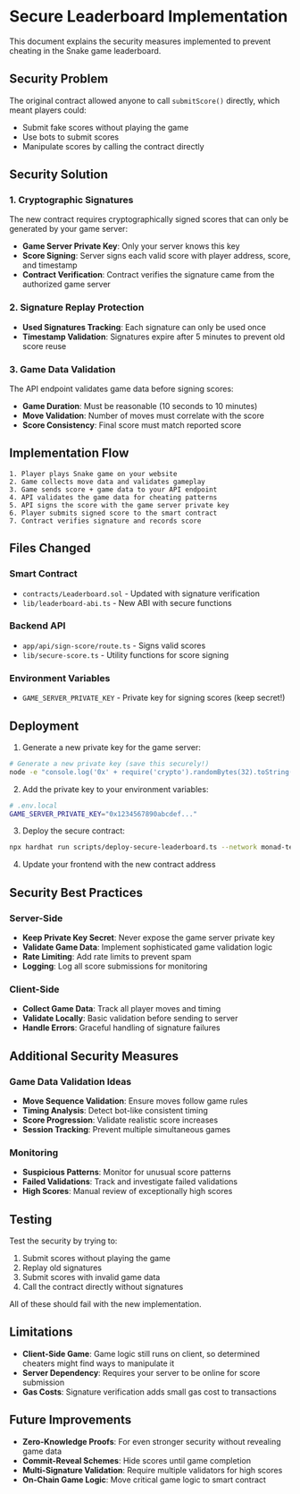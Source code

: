 # Secure Leaderboard Implementation

This document explains the security measures implemented to prevent cheating in the Snake game leaderboard.

## Security Problem

The original contract allowed anyone to call `submitScore()` directly, which meant players could:
- Submit fake scores without playing the game
- Use bots to submit scores
- Manipulate scores by calling the contract directly

## Security Solution

### 1. Cryptographic Signatures

The new contract requires cryptographically signed scores that can only be generated by your game server:

- **Game Server Private Key**: Only your server knows this key
- **Score Signing**: Server signs each valid score with player address, score, and timestamp
- **Contract Verification**: Contract verifies the signature came from the authorized game server

### 2. Signature Replay Protection

- **Used Signatures Tracking**: Each signature can only be used once
- **Timestamp Validation**: Signatures expire after 5 minutes to prevent old score reuse

### 3. Game Data Validation

The API endpoint validates game data before signing scores:
- **Game Duration**: Must be reasonable (10 seconds to 10 minutes)
- **Move Validation**: Number of moves must correlate with the score
- **Score Consistency**: Final score must match reported score

## Implementation Flow

```
1. Player plays Snake game on your website
2. Game collects move data and validates gameplay
3. Game sends score + game data to your API endpoint
4. API validates the game data for cheating patterns
5. API signs the score with the game server private key
6. Player submits signed score to the smart contract
7. Contract verifies signature and records score
```

## Files Changed

### Smart Contract
- `contracts/Leaderboard.sol` - Updated with signature verification
- `lib/leaderboard-abi.ts` - New ABI with secure functions

### Backend API
- `app/api/sign-score/route.ts` - Signs valid scores
- `lib/secure-score.ts` - Utility functions for score signing

### Environment Variables
- `GAME_SERVER_PRIVATE_KEY` - Private key for signing scores (keep secret!)

## Deployment

1. Generate a new private key for the game server:
```bash
# Generate a new private key (save this securely!)
node -e "console.log('0x' + require('crypto').randomBytes(32).toString('hex'))"
```

2. Add the private key to your environment variables:
```bash
# .env.local
GAME_SERVER_PRIVATE_KEY="0x1234567890abcdef..."
```

3. Deploy the secure contract:
```bash
npx hardhat run scripts/deploy-secure-leaderboard.ts --network monad-testnet
```

4. Update your frontend with the new contract address

## Security Best Practices

### Server-Side
- **Keep Private Key Secret**: Never expose the game server private key
- **Validate Game Data**: Implement sophisticated game validation logic
- **Rate Limiting**: Add rate limits to prevent spam
- **Logging**: Log all score submissions for monitoring

### Client-Side
- **Collect Game Data**: Track all player moves and timing
- **Validate Locally**: Basic validation before sending to server
- **Handle Errors**: Graceful handling of signature failures

## Additional Security Measures

### Game Data Validation Ideas
- **Move Sequence Validation**: Ensure moves follow game rules
- **Timing Analysis**: Detect bot-like consistent timing
- **Score Progression**: Validate realistic score increases
- **Session Tracking**: Prevent multiple simultaneous games

### Monitoring
- **Suspicious Patterns**: Monitor for unusual score patterns
- **Failed Validations**: Track and investigate failed validations
- **High Scores**: Manual review of exceptionally high scores

## Testing

Test the security by trying to:
1. Submit scores without playing the game
2. Replay old signatures
3. Submit scores with invalid game data
4. Call the contract directly without signatures

All of these should fail with the new implementation.

## Limitations

- **Client-Side Game**: Game logic still runs on client, so determined cheaters might find ways to manipulate it
- **Server Dependency**: Requires your server to be online for score submission
- **Gas Costs**: Signature verification adds small gas cost to transactions

## Future Improvements

- **Zero-Knowledge Proofs**: For even stronger security without revealing game data
- **Commit-Reveal Schemes**: Hide scores until game completion
- **Multi-Signature Validation**: Require multiple validators for high scores
- **On-Chain Game Logic**: Move critical game logic to smart contract